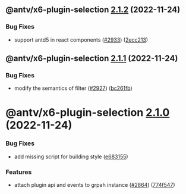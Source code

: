 ## @antv/x6-plugin-selection [2.1.2](https://github.com/antvis/x6/compare/@antv/x6-plugin-selection@2.1.1...@antv/x6-plugin-selection@2.1.2) (2022-11-24)


### Bug Fixes

* support antd5 in react components ([#2933](https://github.com/antvis/x6/issues/2933)) ([2ecc213](https://github.com/antvis/x6/commit/2ecc213094250b476b533b444c0f3716f88b7987))

## @antv/x6-plugin-selection [2.1.1](https://github.com/antvis/x6/compare/@antv/x6-plugin-selection@2.1.0...@antv/x6-plugin-selection@2.1.1) (2022-11-24)


### Bug Fixes

* modify the semantics of filter ([#2927](https://github.com/antvis/x6/issues/2927)) ([bc261fb](https://github.com/antvis/x6/commit/bc261fb9929aa0b4d3fa4194bcc780ea701b029e))

# @antv/x6-plugin-selection [2.1.0](https://github.com/antvis/x6/compare/@antv/x6-plugin-selection@2.0.0...@antv/x6-plugin-selection@2.1.0) (2022-11-24)


### Bug Fixes

* add missing script for building style ([e683155](https://github.com/antvis/x6/commit/e68315528a202cbc5a9ad256d168943e001d7116))


### Features

* attach plugin api and events to grpah instance ([#2864](https://github.com/antvis/x6/issues/2864)) ([774f547](https://github.com/antvis/x6/commit/774f547b85522eb2411dca949d36ecfe535503f3))
